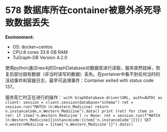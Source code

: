 # 578 数据库所在container被意外杀死导致数据丢失
**Environment:**
- OS: docker+centos
- CPU:8 cores 33.6 GB  RAM
- TuGraph-DB Version 4.2.0

使用python通过neo4j的GraphDatabase对数据库进行读取，服务突然挂掉，恢复后部分固有数据（非当时读写的数据）丢失。在portainer中看不到任何当时的活动事件和容器日志，最早可追溯事件：Container  exited with status code 137。

服务死亡时正在进行的操作：
`with GraphDatabase.driver(URL, auth=AUTH) as client:
    session = client.session(database="schema")
    ret = session.run("MATCH (n:Western_Medicine) return n.instanceCode,n.Western_Medicine").data()
    print (ret)
    for item in ret:
        if item['n.Western_Medicine'] != None:
            ret = session.run(f"MATCH (n:Western_Medicine{{instanceCode:{item['n.instanceCode']}}}) SET n.westernMedicine = {item['n.Western_Medicine']}").data()`